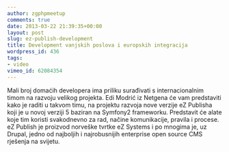 ```yaml
---
author: zgphpmeetup
comments: true
date: 2013-03-22 21:39:35+00:00
layout: post
slug: ez-publish-development
title: Development vanjskih poslova i europskih integracija
wordpress_id: 436
tags:
- video
vimeo_id: 62084354
---
```


Mali broj domaćih developera ima priliku surađivati s internacionalnim timom na razvoju velikog projekta. Edi Modrić iz Netgena će vam predstaviti kako je raditi u takvom timu, na projektu razvoja nove verzije eZ Publisha koji je u novoj verziji 5 baziran na Symfony2 frameworku. Predstavit će alate koje tim koristi svakodnevno za rad, načine komunikacije, pravila i procese. eZ Publish je proizvod norveške tvrtke eZ Systems i po mnogima je, uz Drupal, jedno od najboljih i najrobusnijih enterprise open source CMS rješenja na svijetu.
